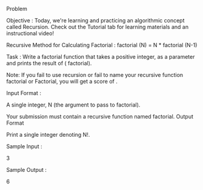Problem

Objective : 
Today, we're learning and practicing an algorithmic concept called Recursion. Check out the Tutorial tab for learning materials and an instructional video!

Recursive Method for Calculating Factorial :
factorial (N) = N * factorial (N-1) 

Task :
Write a factorial function that takes a positive integer,  as a parameter and prints the result of  ( factorial).

Note: If you fail to use recursion or fail to name your recursive function factorial or Factorial, you will get a score of .

Input Format :

A single integer, N (the argument to pass to factorial).


Your submission must contain a recursive function named factorial.
Output Format

Print a single integer denoting N!.

Sample Input : 

3

Sample Output :

6
